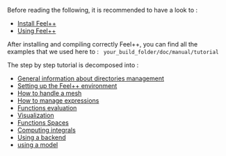 Before reading the following, it is recommended to have a look to :

- [Install Feel++](../GettingStarted/download.md)
- [Using Feel++](../GettingStarted/compiling.md)

After installing and compiling correctly Feel++, you can find all the examples that we used here to : ``` your_build_folder/doc/manual/tutorial```

The step by step tutorial is decomposed into :   
- [General information about directories management](01-OutputDirectories.md)
- [Setting up the Feel++ environment](02-SettingUpEnvironment.md)
- [How to handle a mesh](03-LoadingMesh.md)
- [How to manage expressions](04-UsingExpressions.md)
- [Functions evaluation](05-EvaluatingFunctions.md)
- [Visualization](06-VisualizingFunctions.md)
- [Functions Spaces](07-SpaceElements.md)
- [Computing integrals](08-ComputingIntegrals.md)
- [Using a backend](09-UsingBackend.md)
- [using a model](10-Model.md)

